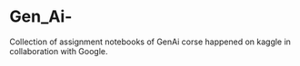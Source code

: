 # Gen_Ai-
Collection of assignment notebooks of GenAi corse happened on kaggle in collaboration with Google.
